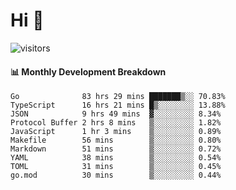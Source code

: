 # Hi 👋
 
![visitors](https://visitor-badge.glitch.me/badge?page_id=sorcererxw.sorcererx)

#### 📊 Monthly Development Breakdown

<!--START_SECTION:waka-->
```text
Go              83 hrs 29 mins ███████▒░░ 70.83%
TypeScript      16 hrs 21 mins █▒░░░░░░░░ 13.88%
JSON            9 hrs 49 mins  ▓░░░░░░░░░ 8.34%
Protocol Buffer 2 hrs 8 mins   ▒░░░░░░░░░ 1.82%
JavaScript      1 hr 3 mins    ▒░░░░░░░░░ 0.89%
Makefile        56 mins        ▒░░░░░░░░░ 0.80%
Markdown        51 mins        ▒░░░░░░░░░ 0.72%
YAML            38 mins        ▒░░░░░░░░░ 0.54%
TOML            31 mins        ▒░░░░░░░░░ 0.45%
go.mod          30 mins        ▒░░░░░░░░░ 0.44%
```
<!--END_SECTION:waka-->
